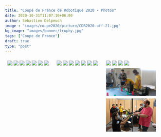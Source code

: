```yaml
---
title: "Coupe de France de Robotique 2020 - Photos"
date: 2020-10-31T11:07:10+06:00
author: Sébastien Delpeuch
image : "images/coupe2020/picture/CDR2020-off-21.jpg"
bg_image: "images/banner/trophy.jpg"
tags: ["Coupe de France"]
draft: true
type: "post"
---
```

<style>
.row {
  display: -ms-flexbox; /* IE10 */
  display: flex;
  -ms-flex-wrap: wrap; /* IE10 */
  flex-wrap: wrap;
  padding: 0 4px;
}

/* Create four equal columns that sits next to each other */
.column {
  -ms-flex: 33%; /* IE10 */
  flex: 33%;
  max-width: 33%;
  padding: 0 4px;
}

.column img {
  margin-top: 8px;
  vertical-align: middle;
  width: 100%;
  }

/* Responsive layout - makes a two column-layout instead of four columns */
@media screen and (max-width: 800px) {
  .column {
    -ms-flex: 50%;
    flex: 50%;
    max-width: 50%;
  }
}

/* Responsive layout - makes the two columns stack on top of each other instead of next to each other */
@media screen and (max-width: 600px) {
  .column {
    -ms-flex: 100%;
    flex: 100%;
    max-width: 100%;
  }
}
</style>
<!-- Photo Grid -->
<div class="row"> 
  <div class="column">
    <img src="/images/coupe2020/picture/CDR2020-off-1.jpg" style="width:100%">
    <img src="/images/coupe2020/picture/CDR2020-off-2.jpg" style="width:100%">
    <img src="/images/coupe2020/picture/CDR2020-off-3.jpg" style="width:100%">
    <img src="/images/coupe2020/picture/CDR2020-off-4.jpg" style="width:100%">
    <img src="/images/coupe2020/picture/CDR2020-off-6.jpg" style="width:100%">
    <img src="/images/coupe2020/picture/CDR2020-off-7.jpg" style="width:100%">
    <img src="/images/coupe2020/picture/CDR2020-off-8.jpg" style="width:100%">
  </div>
  <div class="column">
    <img src="/images/coupe2020/picture/CDR2020-off-9.jpg" style="width:100%">
    <img src="/images/coupe2020/picture/CDR2020-off-10.jpg" style="width:100%">
    <img src="/images/coupe2020/picture/CDR2020-off-11.jpg" style="width:100%">
    <img src="/images/coupe2020/picture/CDR2020-off-12.jpg" style="width:100%">
    <img src="/images/coupe2020/picture/CDR2020-off-13.jpg" style="width:100%">
    <img src="/images/coupe2020/picture/CDR2020-off-14.jpg" style="width:100%">
    <img src="/images/coupe2020/picture/CDR2020-off-15.jpg" style="width:100%">
  </div>  
  <div class="column">
    <img src="/images/coupe2020/picture/CDR2020-off-16.jpg" style="width:100%">
    <img src="/images/coupe2020/picture/CDR2020-off-17.jpg" style="width:100%">
    <img src="/images/coupe2020/picture/CDR2020-off-18.jpg" style="width:100%">
    <img src="/images/coupe2020/picture/CDR2020-off-19.jpg" style="width:100%">
    <img src="/images/coupe2020/picture/CDR2020-off-20.jpg" style="width:100%">
    <img src="/images/coupe2020/picture/CDR2020-off-21.jpg" style="width:100%">
  </div>
</div>

